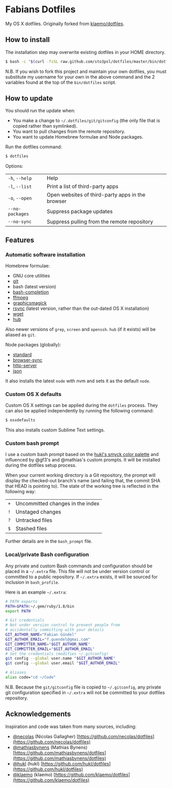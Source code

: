 # Fabians Dotfiles

My OS X dotfiles. Originally forked from [klaemo/dotfiles](https://github.com/klaemo/dotfiles).

## How to install

The installation step may overwrite existing dotfiles in your HOME directory.

```bash
$ bash -c "$(curl -fsSL raw.github.com/sto3psl/dotfiles/master/bin/dotfiles)"
```

N.B. If you wish to fork this project and maintain your own dotfiles, you must
substitute my username for your own in the above command and the 2 variables
found at the top of the `bin/dotfiles` script.

## How to update

You should run the update when:

* You make a change to `~/.dotfiles/git/gitconfig` (the only file that is
  copied rather than symlinked).
* You want to pull changes from the remote repository.
* You want to update Homebrew formulae and Node packages.

Run the dotfiles command:

```bash
$ dotfiles
```

Options:

<table>
    <tr>
        <td><code>-h</code>, <code>--help</code></td>
        <td>Help</td>
    </tr>
    <tr>
        <td><code>-l</code>, <code>--list</code></td>
        <td>Print a list of third-party apps</td>
    </tr>
    <tr>
        <td><code>-o</code>, <code>--open</code></td>
        <td>Open websites of third-party apps in the browser</td>
    </tr>
    <tr>
        <td><code>--no-packages</code></td>
        <td>Suppress package updates</td>
    </tr>
    <tr>
        <td><code>--no-sync</code></td>
        <td>Suppress pulling from the remote repository</td>
    </tr>
</table>


## Features

### Automatic software installation

Homebrew formulae:

* GNU core utilities
* [git](http://git-scm.com/)
* bash (latest version)
* [bash-completion](http://bash-completion.alioth.debian.org/)
* [ffmpeg](http://ffmpeg.org/)
* [graphicsmagick](http://www.graphicsmagick.org/)
* [rsync](https://rsync.samba.org/) (latest version, rather than the out-dated OS X installation)
* [wget](http://www.gnu.org/software/wget/)
* [hub](https://github.com/github/hub)

Also newer versions of `grep`, `screen` and `openssh`.
`hub` (if it exists) will be aliased as `git`.

Node packages (globally):

* [standard](http://standardjs.com)
* [browser-sync](https://www.npmjs.com/package/browser-sync)
* [http-server](https://www.npmjs.com/package/http-server)
* [json](http://trentm.com/json)

It also installs the latest `node` with nvm and sets it as the default `node`.

### Custom OS X defaults

Custom OS X settings can be applied during the `dotfiles` process. They can
also be applied independently by running the following command:

```bash
$ osxdefaults
```

This also installs custom Sublime Text settings.

### Custom bash prompt

I use a custom bash prompt based on the [hukl's smyck color palette](https://github.com/hukl/Smyck-Color-Scheme) and influenced
by @gf3's and @mathias's custom prompts. It will be installed during the dotfiles setup process.

When your current working directory is a Git repository, the prompt will
display the checked-out branch's name (and failing that, the commit SHA that
HEAD is pointing to). The state of the working tree is reflected in the
following way:

<table>
    <tr>
        <td><code>+</code></td>
        <td>Uncommitted changes in the index</td>
    </tr>
    <tr>
        <td><code>!</code></td>
        <td>Unstaged changes</td>
    </tr>
    <tr>
        <td><code>?</code></td>
        <td>Untracked files</td>
    </tr>
    <tr>
        <td><code>$</code></td>
        <td>Stashed files</td>
    </tr>
</table>

Further details are in the `bash_prompt` file.

### Local/private Bash configuration

Any private and custom Bash commands and configuration should be placed in a
`~/.extra` file. This file will not be under version control or
committed to a public repository. If `~/.extra` exists, it will be
sourced for inclusion in `bash_profile`.

Here is an example `~/.extra`:

```bash
# PATH exports
PATH=$PATH:~/.gem/ruby/1.8/bin
export PATH

# Git credentials
# Not under version control to prevent people from
# accidentally committing with your details
GIT_AUTHOR_NAME="Fabian Gündel"
GIT_AUTHOR_EMAIL="f.guendel@gmai.com"
GIT_COMMITTER_NAME="$GIT_AUTHOR_NAME"
GIT_COMMITTER_EMAIL="$GIT_AUTHOR_EMAIL"
# Set the credentials (modifies ~/.gitconfig)
git config --global user.name "$GIT_AUTHOR_NAME"
git config --global user.email "$GIT_AUTHOR_EMAIL"

# Aliases
alias code="cd ~/Code"
```

N.B. Because the `git/gitconfig` file is copied to `~/.gitconfig`, any private
git configuration specified in `~/.extra` will not be committed to
your dotfiles repository.


## Acknowledgements

Inspiration and code was taken from many sources, including:

* [@necolas](https://github.com/necolas) (Nicolas Gallagher)
  [https://github.com/necolas/dotfiles](https://github.com/necolas/dotfiles)
* [@mathiasbynens](https://github.com/mathiasbynens) (Mathias Bynens)
  [https://github.com/mathiasbynens/dotfiles](https://github.com/mathiasbynens/dotfiles)
* [@hukl](https://github.com/hukl) (hukl)
  [https://github.com/hukl/dotfiles](https://github.com/hukl/dotfiles)
* [@klaemo](https://github.com/klaemo) (klaemo)
  [https://github.com/klaemo/dotfiles](https://github.com/klaemo/dotfiles)
